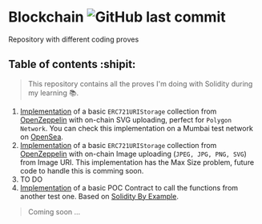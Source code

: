 # Blockchain ![GitHub last commit](https://img.shields.io/github/last-commit/SrVladyslav/Blockchain)
Repository with different coding proves

## Table of contents :shipit:
> This repository contains all the proves I'm doing with Solidity during my learning :books:. 
1. [Implementation](https://github.com/SrVladyslav/Blockchain/tree/main/1_basic_ERC721_collection_onChain) of a basic `ERC721URIStorage` collection from [OpenZeppelin](https://github.com/OpenZeppelin/openzeppelin-contracts/blob/master/contracts/token/ERC721/extensions/ERC721URIStorage.sol) with on-chain SVG uploading, perfect for `Polygon Network`. You can check this implementation on a Mumbai test network on [OpenSea](https://testnets.opensea.io/collection/basicsvgc-v2).
2. [Implementation](https://github.com/SrVladyslav/Blockchain/blob/main/2_ERC721_onChain_collection/ImageCollectionOnChain.sol) of a basic `ERC721URIStorage` collection from [OpenZeppelin](https://github.com/OpenZeppelin/openzeppelin-contracts/blob/master/contracts/token/ERC721/extensions/ERC721URIStorage.sol) with on-chain Image uploading (`JPEG, JPG, PNG, SVG`) from Image URI. This implementation has the Max Size problem, future code to handle this is comming soon. 
3. TO DO
4. [Implementation](https://github.com/SrVladyslav/Blockchain/blob/main/4_call_cotract_from_contract/CallContracts.sol) of a basic POC Contract to call the functions from another test one. Based on [Solidity By Example](https://solidity-by-example.org/calling-contract/).

> Coming soon ...
